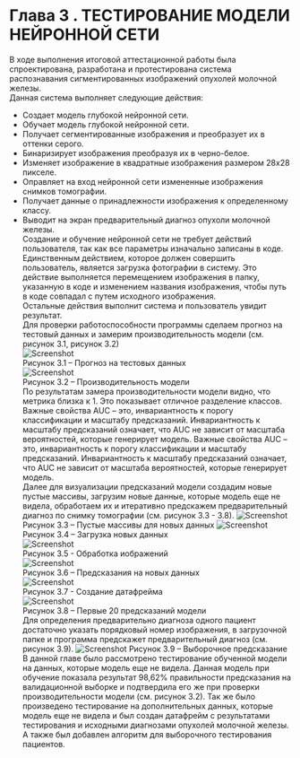 # **Глава 3 . ТЕСТИРОВАНИЕ МОДЕЛИ НЕЙРОННОЙ СЕТИ**   
В ходе выполнения итоговой аттестационной работы была спроектирована, разработана и протестирована система распознавания сигментированных изображений опухолей молочной железы.  
Данная система выполняет следующие действия:   
*	Создает модель глубокой нейронной сети.
*	Обучает модель глубокой нейронной сети.
* Получает сегментированные изображения и преобразует их в оттенки серого.
*	Бинаризирует изображения преобразуя их в черно-белое.
*	Изменяет изображение в квадратные изображения размером 28х28 пикселе.
*	Оправляет на вход нейронной сети измененные изображения снимков томографии.
*	Получает данные о принадлежности изображения к определенному классу.
*	Выводит на экран предварительный диагноз опухоли молочной железы.  
Создание и обучение нейронной сети не требует действий пользователя, так как все параметры изначально записаны в коде.  
Единственным действием, которое должен совершить пользователь, является загрузка фотографии в систему. Это действие выполняется перемещением изображения в папку,
указанную в коде и изменением   названия изображения, чтобы путь в коде совпадал с путем исходного изображения.  
Остальные действия выполнит система и пользователь увидит результат.  
Для проверки работоспособности программы сделаем прогноз на тестовый данных и замерим производительность модели (см. рисунок 3.1, рисунок 3.2)  
![Screenshot](../main/Screenshot/рогноз%20на%20тесте.png)  
Рисунок 3.1 – Прогноз на тестовых данных  
![Screenshot](../main/Screenshot/производительность%20модели.png)  
Рисунок 3.2 – Производительность модели  
По результатам замера производительности модели видно, что метрика близка к 1.
Это показывает отличное разделение классов. Важные свойства AUC – это, инвариантность к порогу классификации и масштабу предсказаний.
Инвариантность к масштабу предсказаний означает, что AUC не зависит от масштаба вероятностей, которые генерирует модель.
Важные свойства AUC – это, инвариантность к порогу классификации и масштабу предсказаний. Инвариантность к масштабу предсказаний означает, что AUC не зависит от масштаба вероятностей,
 которые генерирует модель.  
Далее для визуализации предсказаний модели создадим новые пустые массивы, загрузим новые данные, которые модель еще не видела,
обработаем их и итеративно предскажем предварительный диагноз по снимку томографии (см. рисунок 3.3 - 3.8).
![Screenshot](../main/Screenshot/пустые%20массивы%202.png)  
Рисунок 3.3 – Пустые массивы для новых данных
![Screenshot](../main/Screenshot/загрузка%20и%20обработка%20изображкений.png)   
Рисунок 3.4 – Загрузка новых данных  
![Screenshot](../main/Screenshot/Предсказание%20на%20новых%20данных.png)  
Рисунок 3.5 - Обработка иображений   
![Screenshot](../main/Screenshot/обработка%20изображений.png)   
Рисунок 3.6 – Предсказания на новых данных  
![Screenshot](../main/Screenshot/создание%20датафрейма.png)  
Рисунок 3.7 - Создание датафрейма  
![Screenshot](../main/Screenshot/визуалиция%20предказаний.png)  
Рисунок 3.8 – Первые 20 предсказаний модели  
Для определения предварительно диагноза одного пациент достаточно указать порядковый номер изображения, в загрузочной папке и программа предскажет предварительный диагноз (см. рисунок 3.9).
![Screenshot](../main/Screenshot/Предказание%20диагноза%20по%20id.png)
Рисунок 3.9 – Выборочное предсказание  
В данной главе было рассмотрено тестирование обученной модели на данных, которые модель еще не видела.
 Данная модель при обучение показала результат 98,62% правильности предсказания на валидационной выборке и подтвердила его же при проверки производительности модели (см. рисунок 3.2).
Так же было произведено тестирование на дополнительных данных, которые модель еще не видела и был создан датафрейм с результатами тестирования и исходными диагнозами опухолей молочной железы.
А также был добавлен алгоритм для выборочного тестирования пациентов.

